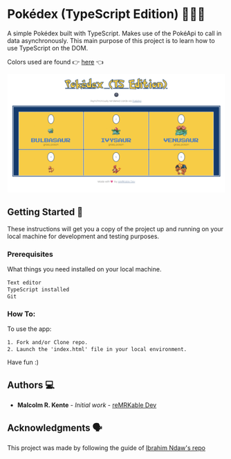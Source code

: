 # Pokédex (TypeScript Edition) 🚀🚀🚀

A simple Pokédex built with TypeScript. Makes use of the PokéApi to call in data asynchronously.
This main purpose of this project is to learn how to use TypeScript on the DOM.

Colors used are found 👉 [here](assets/pokemon-colors.png) 👈

![pokedex-gif](./assets/pokedex.gif)

## Getting Started 🏁

These instructions will get you a copy of the project up and running on your local machine for development and testing purposes.

### Prerequisites

What things you need installed on your local machine.

```
Text editor
TypeScript installed
Git
```

### How To:

To use the app:

```
1. Fork and/or Clone repo.
2. Launch the 'index.html' file in your local environment.
```

Have fun :)

## Authors 💻

- **Malcolm R. Kente** - _Initial work_ - [reMRKable Dev](https://remrkabledev.com/)

## Acknowledgments 🗣️

This project was made by following the guide of [Ibrahim Ndaw's repo](https://github.com/ibrahima92/pokedex-typescript)
